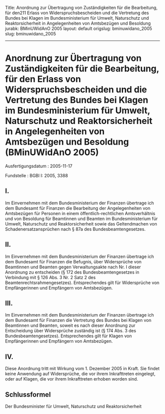 Title: Anordnung zur Übertragung von Zuständigkeiten für die Bearbeitung, für den211
  Erlass von Widerspruchsbescheiden und die Vertretung des Bundes bei Klagen im Bundesministerium
  für Umwelt, Naturschutz und Reaktorsicherheit in Angelegenheiten von Amtsbezügen
  und Besoldung
jurabk: BMinUWidAnO 2005
layout: default
origslug: bminuwidano_2005
slug: bminuwidano_2005

---

# Anordnung zur Übertragung von Zuständigkeiten für die Bearbeitung, für den Erlass von Widerspruchsbescheiden und die Vertretung des Bundes bei Klagen im Bundesministerium für Umwelt, Naturschutz und Reaktorsicherheit in Angelegenheiten von Amtsbezügen und Besoldung (BMinUWidAnO 2005)

Ausfertigungsdatum
:   2005-11-17

Fundstelle
:   BGBl I: 2005, 3388



## I.

Im Einvernehmen mit dem Bundesministerium der Finanzen übertrage ich
dem Bundesamt für Finanzen die Bearbeitung der Angelegenheiten von
Amtsbezügen für Personen in einem öffentlich-rechtlichen
Amtsverhältnis und von Besoldung für Beamtinnen und Beamten im
Bundesministerium für Umwelt, Naturschutz und Reaktorsicherheit sowie
das Geltendmachen von Schadenersatzansprüchen nach § 87a des
Bundesbeamtengesetzes.


## II.

Im Einvernehmen mit dem Bundesministerium der Finanzen übertrage ich
dem Bundesamt für Finanzen die Befugnis, über Widersprüche von
Beamtinnen und Beamten gegen Verwaltungsakte nach Nr. I dieser
Anordnung zu entscheiden (§ 172 des Bundesbeamtengesetzes in
Verbindung mit § 126 Abs. 3 Nr. 2 Satz 2 des
Beamtenrechtsrahmengesetzes). Entsprechendes gilt für Widersprüche von
Empfängerinnen und Empfängern von Amtsbezügen.


## III.

Im Einvernehmen mit dem Bundesministerium der Finanzen übertrage ich
dem Bundesamt für Finanzen die Vertretung des Bundes bei Klagen von
Beamtinnen und Beamten, soweit es nach dieser Anordnung zur
Entscheidung über Widersprüche zuständig ist (§ 174 Abs. 3 des
Bundesbeamtengesetzes). Entsprechendes gilt für Klagen von
Empfängerinnen und Empfängern von Amtsbezügen.


## IV.

Diese Anordnung tritt mit Wirkung vom 1. Dezember 2005 in Kraft. Sie
findet keine Anwendung auf Widersprüche, die vor ihrem Inkrafttreten
eingelegt, oder auf Klagen, die vor ihrem Inkrafttreten erhoben worden
sind.


## Schlussformel

Der Bundesminister für Umwelt, Naturschutz und Reaktorsicherheit

